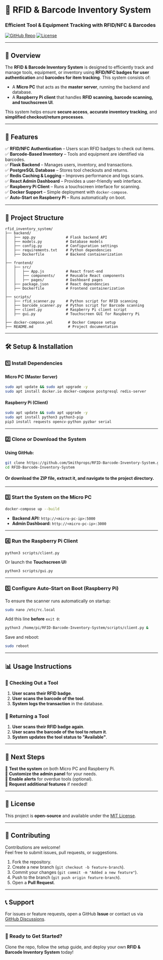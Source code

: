 # 📌 RFID & Barcode Inventory System
### **Efficient Tool & Equipment Tracking with RFID/NFC & Barcodes**

[![GitHub Repo](https://img.shields.io/github/stars/Smithprops/RFID-Barcode-Inventory-System?style=social)](https://github.com/Smithprops/RFID-Barcode-Inventory-System)
[![License](https://img.shields.io/github/license/Smithprops/RFID-Barcode-Inventory-System)](LICENSE)

---

## **📖 Overview**
The **RFID & Barcode Inventory System** is designed to efficiently track and manage tools, equipment, or inventory using **RFID/NFC badges for user authentication** and **barcodes for item tracking**. This system consists of:

- A **Micro PC** that acts as the **master server**, running the backend and database.
- A **Raspberry Pi client** that handles **RFID scanning, barcode scanning, and touchscreen UI**.

This system helps ensure **secure access**, **accurate inventory tracking**, and **simplified checkout/return processes**.

---

## **🚀 Features**
✅ **RFID/NFC Authentication** – Users scan RFID badges to check out items.  
✅ **Barcode-Based Inventory** – Tools and equipment are identified via barcodes.  
✅ **Flask Backend** – Manages users, inventory, and transactions.  
✅ **PostgreSQL Database** – Stores tool checkouts and returns.  
✅ **Redis Caching & Logging** – Improves performance and logs scans.  
✅ **React Admin Dashboard** – Provides a user-friendly web interface.  
✅ **Raspberry Pi Client** – Runs a touchscreen interface for scanning.  
✅ **Docker Support** – Simple deployment with `docker-compose`.  
✅ **Auto-Start on Raspberry Pi** – Runs automatically on boot.  

---

## **📁 Project Structure**
```
rfid_inventory_system/
├── backend/
│   ├── app.py              # Flask backend API
│   ├── models.py           # Database models
│   ├── config.py           # Configuration settings
│   ├── requirements.txt    # Python dependencies
│   ├── Dockerfile          # Backend containerization
│
├── frontend/
│   ├── src/
│   │   ├── App.js          # React front-end
│   │   ├── components/     # Reusable React components
│   │   ├── pages/          # Dashboard pages
│   ├── package.json        # React dependencies
│   ├── Dockerfile          # Frontend containerization
│
├── scripts/
│   ├── rfid_scanner.py     # Python script for RFID scanning
│   ├── barcode_scanner.py  # Python script for Barcode scanning
│   ├── client.py           # Raspberry Pi client script
│   ├── gui.py              # Touchscreen GUI for Raspberry Pi
│
├── docker-compose.yml       # Docker Compose setup
├── README.md                # Project documentation
```

---

## **🛠️ Setup & Installation**
### **1️⃣ Install Dependencies**
#### **Micro PC (Master Server)**
```bash
sudo apt update && sudo apt upgrade -y
sudo apt install docker.io docker-compose postgresql redis-server
```

#### **Raspberry Pi (Client)**
```bash
sudo apt update && sudo apt upgrade -y
sudo apt install python3 python3-pip
pip3 install requests opencv-python pyzbar serial
```

---

### **2️⃣ Clone or Download the System**
#### **Using GitHub:**
```bash
git clone https://github.com/Smithprops/RFID-Barcode-Inventory-System.git
cd RFID-Barcode-Inventory-System
```
#### **Or download the ZIP file**, extract it, and navigate to the project directory.

---

### **3️⃣ Start the System on the Micro PC**
```bash
docker-compose up --build
```
- **Backend API:** `http://<micro-pc-ip>:5000`
- **Admin Dashboard:** `http://<micro-pc-ip>:3000`

---

### **4️⃣ Run the Raspberry Pi Client**
```bash
python3 scripts/client.py
```
Or launch the **Touchscreen UI:**
```bash
python3 scripts/gui.py
```

---

### **5️⃣ Configure Auto-Start on Boot (Raspberry Pi)**
To ensure the scanner runs automatically on startup:
```bash
sudo nano /etc/rc.local
```
Add this line **before** `exit 0`:
```bash
python3 /home/pi/RFID-Barcode-Inventory-System/scripts/client.py &
```
Save and reboot:
```bash
sudo reboot
```

---

## **📊 Usage Instructions**
### **🔹 Checking Out a Tool**
1. **User scans their RFID badge**.
2. **User scans the barcode of the tool**.
3. **System logs the transaction** in the database.

### **🔹 Returning a Tool**
1. **User scans their RFID badge again**.
2. **User scans the barcode of the tool to return it**.
3. **System updates the tool status to "Available"**.

---

## **📌 Next Steps**
📌 **Test the system** on both Micro PC and Raspberry Pi.  
📌 **Customize the admin panel** for your needs.  
📌 **Enable alerts** for overdue tools (optional).  
📌 **Request additional features** if needed!  

---

## **📝 License**
This project is **open-source** and available under the [MIT License](LICENSE).

---

## **🤝 Contributing**
Contributions are welcome!  
Feel free to submit issues, pull requests, or suggestions.

1. Fork the repository.
2. Create a new branch (`git checkout -b feature-branch`).
3. Commit your changes (`git commit -m "Added a new feature"`).
4. Push to the branch (`git push origin feature-branch`).
5. Open a **Pull Request**.

---

## **📞 Support**
For issues or feature requests, open a GitHub **Issue** or contact us via [GitHub Discussions](https://github.com/Smithprops/RFID-Barcode-Inventory-System/discussions).

---

### **🚀 Ready to Get Started?**
Clone the repo, follow the setup guide, and deploy your own **RFID & Barcode Inventory System** today!  
